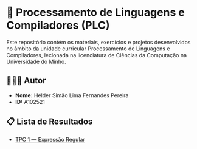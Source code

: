# 📘 Processamento de Linguagens e Compiladores (PLC)

Este repositório contém os materiais, exercícios e projetos desenvolvidos no âmbito da unidade curricular Processamento de Linguagens e Compiladores, lecionada na licenciatura de Ciências da Computação na Universidade do Minho.

## 👨🏻‍💼 Autor
- **Nome:** Hélder Simão Lima Fernandes Pereira
- **ID:** A102521

## 📋 Lista de Resultados
- [TPC 1 — Expressão Regular](./TPC1/)

